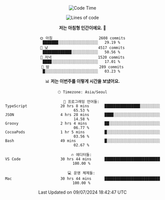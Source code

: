 <div align="center">

<br />

 <!--START_SECTION:waka-->
![Code Time](http://img.shields.io/badge/Code%20Time-2%2C779%20hrs%2033%20mins-blue)

![Lines of code](https://img.shields.io/badge/%EC%A0%80%EB%8A%94%20%EC%97%AC%ED%83%9C%EA%B9%8C%EC%A7%80%20-4.5%20million%20%EC%A4%84%EC%9D%98%20%EC%BD%94%EB%93%9C%EB%A5%BC%20%EC%9E%91%EC%84%B1%ED%96%88%EC%96%B4%EC%9A%94.-blue)

**저는 아침형 인간이에요. 🐤** 

```text
🌞 아침                     2608 commits        ███████░░░░░░░░░░░░░░░░░░   29.19 % 
🌆 낮　                     4517 commits        █████████████░░░░░░░░░░░░   50.56 % 
🌃 저녁                     1520 commits        ████░░░░░░░░░░░░░░░░░░░░░   17.01 % 
🌙 밤　                     289 commits         █░░░░░░░░░░░░░░░░░░░░░░░░   03.23 % 
```


📊 **저는 이번주를 이렇게 시간을 보냈어요.** 

```text
🕑︎ Timezone: Asia/Seoul

💬 프로그래밍 언어들: 
TypeScript               20 hrs 8 mins       ████████████████░░░░░░░░░   65.53 % 
JSON                     4 hrs 28 mins       ████░░░░░░░░░░░░░░░░░░░░░   14.58 % 
Groovy                   2 hrs 4 mins        ██░░░░░░░░░░░░░░░░░░░░░░░   06.77 % 
CocoaPods                1 hr 5 mins         █░░░░░░░░░░░░░░░░░░░░░░░░   03.56 % 
Bash                     49 mins             █░░░░░░░░░░░░░░░░░░░░░░░░   02.67 % 

🔥 에디터들: 
VS Code                  30 hrs 44 mins      █████████████████████████   100.00 % 

💻 운영 체제들: 
Mac                      30 hrs 44 mins      █████████████████████████   100.00 % 
```


 Last Updated on 09/07/2024 18:42:47 UTC
<!--END_SECTION:waka-->

</div>

